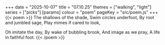 +++
date = "2025-10-07"
title = "07.10.25"
themes = ["walking", "light"]
series = ["picks"]
[params]
  colour = "poem"
  pageKey = "src/poem.js"
+++
{{< poem >}}
The shallows of the shade,
Swim circles underfoot,
By root and jumbled sage,
Play mimes if cared to look,

Oh imitate the day,
By wake of bubbling brook,
And image as we pray,
A life in faithful foot.
{{< /poem >}}
